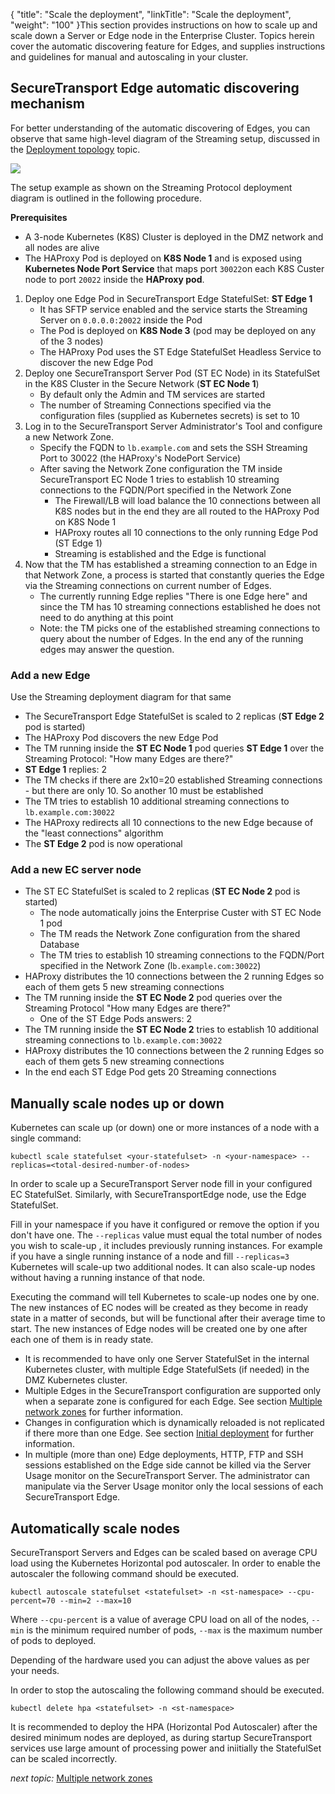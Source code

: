 {
    "title": "Scale the deployment",
    "linkTitle": "Scale the deployment",
    "weight": "100"
}This section provides instructions on how to scale up and scale down a Server or Edge node in the Enterprise Cluster. Topics herein cover the automatic discovering feature for Edges, and supplies instructions and guidelines for manual and autoscaling in your cluster.

## SecureTransport Edge automatic discovering mechanism

For better understanding of the automatic discovering of Edges, you can observe that same high-level diagram of the Streaming setup, discussed in the <a href="../deployment-topology" class="MCXref xref">Deployment topology</a> topic.

![](/Images/SecureTransport/streaming-protocol.png)

The setup example as shown on the Streaming Protocol deployment diagram is outlined in the following procedure.

**Prerequisites**

-   A 3-node Kubernetes (K8S) Cluster is deployed in the DMZ network and all nodes are alive
-   The HAProxy Pod is deployed on **K8S Node 1** and is exposed using **Kubernetes Node Port Service** that maps port `30022`on each K8S Custer node to port `20022` inside the **HAProxy pod**.

1.  Deploy one Edge Pod in SecureTransport Edge StatefulSet: **ST Edge 1**  
    -   It has SFTP service enabled and the service starts the Streaming Server on `0.0.0.0:20022` inside the Pod
    -   The Pod is deployed on **K8S Node 3** (pod may be deployed on any of the 3 nodes)
    -   The HAProxy Pod uses the ST Edge StatefulSet Headless Service to discover the new Edge Pod
2.  Deploy one SecureTransport Server Pod (ST EC Node) in its StatefulSet in the K8S Cluster in the Secure Network (**ST EC Node 1**)  
    -   By default only the Admin and TM services are started
    -   The number of Streaming Connections specified via the configuration files (supplied as Kubernetes secrets) is set to 10
3.  Log in to the SecureTransport Server Administrator's Tool and configure a new Network Zone.  
    -   Specify the FQDN to `lb.example.com` and sets the SSH Streaming Port to 30022 (the HAProxy's NodePort Service)
    -   After saving the Network Zone configuration the TM inside SecureTransport EC Node 1 tries to establish 10 streaming connections to the FQDN/Port specified in the Network Zone
        -   The Firewall/LB will load balance the 10 connections between all K8S nodes but in the end they are all routed to the HAProxy Pod on K8S Node 1
        -   HAProxy routes all 10 connections to the only running Edge Pod (ST Edge 1)
        -   Streaming is established and the Edge is functional
4.  Now that the TM has established a streaming connection to an Edge in that Network Zone, a process is started that constantly queries the Edge via the Streaming connections on current number of Edges.  
    -   The currently running Edge replies "There is one Edge here" and since the TM has 10 streaming connections established he does not need to do anything at this point
    -   Note: the TM picks one of the established streaming connections to query about the number of Edges. In the end any of the running edges may answer the question.

### Add a new Edge

Use the Streaming deployment diagram for that same

-   The SecureTransport Edge StatefulSet is scaled to 2 replicas (**ST Edge 2** pod is started)
-   The HAProxy Pod discovers the new Edge Pod
-   The TM running inside the **ST EC Node 1** pod queries **ST Edge 1** over the Streaming Protocol: "How many Edges are there?"
-   **ST Edge 1** replies: 2
-   The TM checks if there are 2x10=20 established Streaming connections - but there are only 10. So another 10 must be established
-   The TM tries to establish 10 additional streaming connections to `lb.example.com:30022`
-   The HAProxy redirects all 10 connections to the new Edge because of the "least connections" algorithm
-   The **ST Edge 2** pod is now operational

### Add a new EC server node

-   The ST EC StatefulSet is scaled to 2 replicas (**ST EC Node 2** pod is started)
    -   The node automatically joins the Enterprise Custer with ST EC Node 1 pod
    -   The TM reads the Network Zone configuration from the shared Database
    -   The TM tries to establish 10 streaming connections to the FQDN/Port specified in the Network Zone (l`b.example.com:30022`)
-   HAProxy distributes the 10 connections between the 2 running Edges so each of them gets 5 new streaming connections
-   The TM running inside the **ST EC Node 2** pod queries over the Streaming Protocol "How many Edges are there?"
    -   One of the ST Edge Pods answers: 2
-   The TM running inside the **ST EC Node 2** tries to establish 10 additional streaming connections to `lb.example.com:30022`
-   HAProxy distributes the 10 connections between the 2 running Edges so each of them gets 5 new streaming connections
-   In the end each ST Edge Pod gets 20 Streaming connections

## Manually scale nodes up or down

Kubernetes can scale up (or down) one or more instances of a node with a single command:


    kubectl scale statefulset <your-statefulset> -n <your-namespace> --replicas=<total-desired-number-of-nodes>

In order to scale up a SecureTransport Server node fill in your configured EC StatefulSet. Similarly, with <span class="mc-variable axway_variables.Component_Short_Name variable">SecureTransport</span>Edge node, use the Edge StatefulSet.

Fill in your namespace if you have it configured or remove the option if you don't have one. The `--replicas` value must equal the total number of nodes you wish to scale-up , it includes previously running instances. For example if you have a single running instance of a node and fill `--replicas=3` Kubernetes will scale-up two additional nodes. It can also scale-up nodes without having a running instance of that node.

Executing the command will tell Kubernetes to scale-up nodes one by one. The new instances of EC nodes will be created as they become in ready state in a matter of seconds, but will be functional after their average time to start. The new instances of Edge nodes will be created one by one after each one of them is in ready state.

-   It is recommended to have only one Server StatefulSet in the internal Kubernetes cluster, with multiple Edge StatefulSets (if needed) in the DMZ Kubernetes cluster.
-   Multiple Edges in the <span class="mc-variable axway_variables.Component_Short_Name variable">SecureTransport</span> configuration are supported only when a separate zone is configured for each Edge. See section <a href="../additional-network-zones" class="MCXref xref">Multiple network zones</a> for further information.
-   Changes in configuration which is dynamically reloaded is not replicated if there more than one Edge. See section <a href="../initial-deployment" class="MCXref xref">Initial deployment</a> for further information.
-   In multiple (more than one) Edge deployments, HTTP, FTP and SSH sessions established on the Edge side cannot be killed via the Server Usage monitor on the SecureTransport Server. The administrator can manipulate via the Server Usage monitor only the local sessions of each SecureTransport Edge.

## Automatically scale nodes

SecureTransport Servers and Edges can be scaled based on average CPU load using the Kubernetes Horizontal pod autoscaler. In order to enable the autoscaler the following command should be executed.


    kubectl autoscale statefulset <statefulset> -n <st-namespace> --cpu-percent=70 --min=2 --max=10

Where `--cpu-percent` is a value of average CPU load on all of the nodes, `--min` is the minimum required number of pods, `--max` is the maximum number of pods to deployed.

Depending of the hardware used you can adjust the above values as per your needs.

In order to stop the autoscaling the following command should be executed.


    kubectl delete hpa <statefulset> -n <st-namespace>

It is recommended to deploy the HPA (Horizontal Pod Autoscaler) after the desired minimum nodes are deployed, as during startup SecureTransport services use large amount of processing power and iniitially the StatefulSet can be scaled incorrectly.

*next topic:* <a href="../additional-network-zones" class="MCXref xref">Multiple network zones</a>
